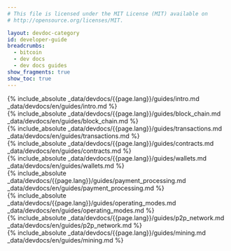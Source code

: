 ```yaml
---
# This file is licensed under the MIT License (MIT) available on
# http://opensource.org/licenses/MIT.

layout: devdoc-category
id: developer-guide
breadcrumbs:
  - bitcoin
  - dev docs
  - dev docs guides
show_fragments: true
show_toc: true
---
```


<div class="toccontent-block toccontent-intro" markdown="block">
{% include_absolute _data/devdocs/{{page.lang}}/guides/intro.md _data/devdocs/en/guides/intro.md %}
</div>

<div class="toccontent-block boxexpand expanded" markdown="block">
{% include_absolute _data/devdocs/{{page.lang}}/guides/block_chain.md _data/devdocs/en/guides/block_chain.md %}
</div>

<div class="toccontent-block boxexpand expanded" markdown="block">
{% include_absolute _data/devdocs/{{page.lang}}/guides/transactions.md _data/devdocs/en/guides/transactions.md %}
</div>

<div class="toccontent-block boxexpand expanded" markdown="block">
{% include_absolute _data/devdocs/{{page.lang}}/guides/contracts.md _data/devdocs/en/guides/contracts.md %}
</div>

<div class="toccontent-block boxexpand expanded" markdown="block">
{% include_absolute _data/devdocs/{{page.lang}}/guides/wallets.md _data/devdocs/en/guides/wallets.md %}
</div>

<div class="toccontent-block boxexpand expanded" markdown="block">
{% include_absolute _data/devdocs/{{page.lang}}/guides/payment_processing.md _data/devdocs/en/guides/payment_processing.md %}
</div>

<div class="toccontent-block boxexpand expanded" markdown="block">
{% include_absolute _data/devdocs/{{page.lang}}/guides/operating_modes.md _data/devdocs/en/guides/operating_modes.md %}
</div>

<div class="toccontent-block boxexpand expanded" markdown="block">
{% include_absolute _data/devdocs/{{page.lang}}/guides/p2p_network.md _data/devdocs/en/guides/p2p_network.md %}
</div>

<div class="toccontent-block boxexpand expanded" markdown="block">
{% include_absolute _data/devdocs/{{page.lang}}/guides/mining.md _data/devdocs/en/guides/mining.md %}
</div>
